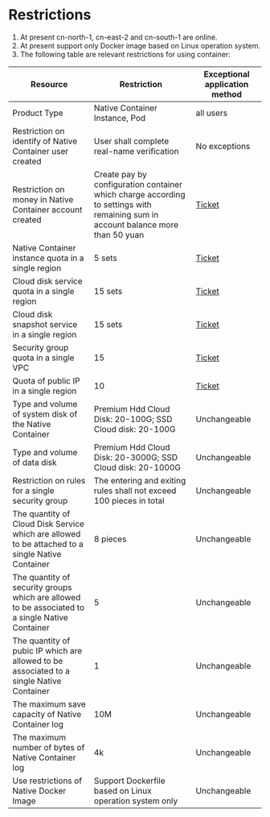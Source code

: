 # Restrictions

 1. At present cn-north-1, cn-east-2 and cn-south-1 are online.
 2. At present support only Docker image based on Linux operation system.
 3. The following table are relevant restrictions for using container:



|  Resource   |  Restriction   |  Exceptional application method   |
| --- | --- | --- |
|  Product Type  | Native Container Instance, Pod | all users|
|  Restriction on identify of Native Container user created  | User shall complete real-name verification| No exceptions|
|  Restriction on money in Native Container account created   |Create pay by configuration container which charge according to settings with remaining sum in account balance more than 50 yuan| [Ticket](https://ticket.jdcloud.com/myorder/form?cateId=1&questionId=251) |
|Native Container instance quota in a single region  | 5 sets | [Ticket](https://ticket.jdcloud.com/myorder/form?cateId=1&questionId=251) |
|Cloud disk service quota in a single region    |  15 sets   | [Ticket](https://ticket.jdcloud.com/myorder/submit?cateId=1&questionId=251)     |
|Cloud disk snapshot service in a single region     |  15 sets   | [Ticket](https://ticket.jdcloud.com/myorder/form?cateId=1&questionId=251)   |
|Security group quota in a single VPC     |  15   | [Ticket](https://ticket.jdcloud.com/myorder/form?cateId=1&questionId=251)     |
| Quota of public IP in a single region     |  10  | [Ticket](https://ticket.jdcloud.com/myorder/form?cateId=1&questionId=251)     |
|Type and volume of system disk of the Native Container | Premium Hdd Cloud Disk: 20-100G; SSD Cloud disk: 20-100G | Unchangeable |
| Type and volume of data disk     | Premium Hdd Cloud Disk: 20-3000G; SSD Cloud disk: 20-1000G | Unchangeable |
|   Restriction on rules for a single security group |  The entering and exiting rules shall not exceed 100 pieces in total   |  Unchangeable |
|  The quantity of Cloud Disk Service which are allowed to be attached to a single Native Container   |  8 pieces  |   Unchangeable  |
| The quantity of security groups which are allowed to be associated to a single Native Container |  5  |   Unchangeable  |
|  The quantity of pubic IP which are allowed to be associated to a single Native Container   |  1  |   Unchangeable  |
|  The maximum save capacity of Native Container log |  10M  |   Unchangeable  |
|  The maximum number of bytes of Native Container log   |  4k  |   Unchangeable  |
|Use restrictions of Native Docker Image |  Support Dockerfile based on Linux operation system only  |   Unchangeable  |

